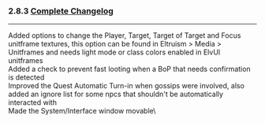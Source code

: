 ### 2.8.3 [Complete Changelog](https://github.com/eltreum0/eltruism/blob/main/Changelog.md)
___
Added options to change the Player, Target, Target of Target and Focus unitframe textures, this option can be found in Eltruism > Media > Unitframes and needs light mode or class colors enabled in ElvUI unitframes\
Added a check to prevent fast looting when a BoP that needs confirmation is detected\
Improved the Quest Automatic Turn-in when gossips were involved, also added an ignore list for some npcs that shouldn't be automatically interacted with\
Made the System/Interface window movable\
